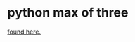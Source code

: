 # python max of three

<a href="http://www.practicepython.org/exercise/2016/03/27/28-max-of-three.html">found here.</a>